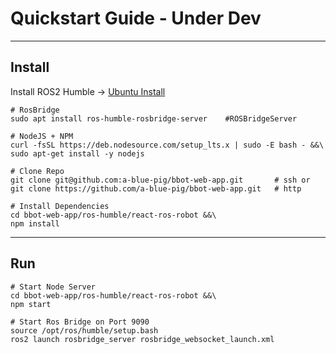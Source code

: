 # Quickstart Guide - Under Dev

---
## Install
Install ROS2 Humble -> [Ubuntu Install](https://docs.ros.org/en/humble/Installation/Ubuntu-Install-Debians.html)
```
# RosBridge
sudo apt install ros-humble-rosbridge-server    #ROSBridgeServer

# NodeJS + NPM
curl -fsSL https://deb.nodesource.com/setup_lts.x | sudo -E bash - &&\
sudo apt-get install -y nodejs

# Clone Repo
git clone git@github.com:a-blue-pig/bbot-web-app.git       # ssh or
git clone https://github.com/a-blue-pig/bbot-web-app.git   # http

# Install Dependencies
cd bbot-web-app/ros-humble/react-ros-robot &&\
npm install
```

---
## Run
```
# Start Node Server
cd bbot-web-app/ros-humble/react-ros-robot &&\
npm start

# Start Ros Bridge on Port 9090
source /opt/ros/humble/setup.bash
ros2 launch rosbridge_server rosbridge_websocket_launch.xml
```
